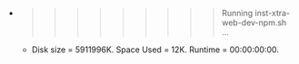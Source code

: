 * >>>>>>>>> Running inst-xtra-web-dev-npm.sh ...
  * Disk size = 5911996K. Space Used = 12K. Runtime = 00:00:00:00.
